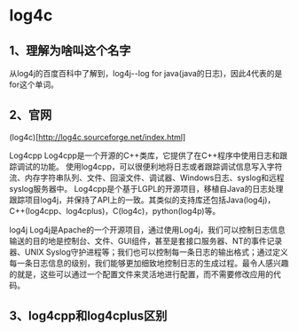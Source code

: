 # log4c

## 1、理解为啥叫这个名字
从log4j的百度百科中了解到，log4j--log for java(java的日志)，因此4代表的是for这个单词。

## 2、官网
(log4c)[http://log4c.sourceforge.net/index.html]

Log4cpp
Log4cpp是一个开源的C++类库，它提供了在C++程序中使用日志和跟踪调试的功能。
使用log4cpp，可以很便利地将日志或者跟踪调试信息写入字符流、内存字符串队列、文件、回滚文件、调试器、Windows日志、syslog和远程syslog服务器中。
Log4cpp是个基于LGPL的开源项目，移植自Java的日志处理跟踪项目log4j，并保持了API上的一致。其类似的支持库还包括Java(log4j)，C++(log4cpp、log4cplus)，C(log4c)，python(log4p)等。

log4j
Log4j是Apache的一个开源项目，通过使用Log4j，我们可以控制日志信息输送的目的地是控制台、文件、GUI组件，甚至是套接口服务器、NT的事件记录器、UNIX Syslog守护进程等；我们也可以控制每一条日志的输出格式；通过定义每一条日志信息的级别，我们能够更加细致地控制日志的生成过程。最令人感兴趣的就是，这些可以通过一个配置文件来灵活地进行配置，而不需要修改应用的代码。

## 3、log4cpp和log4cplus区别













